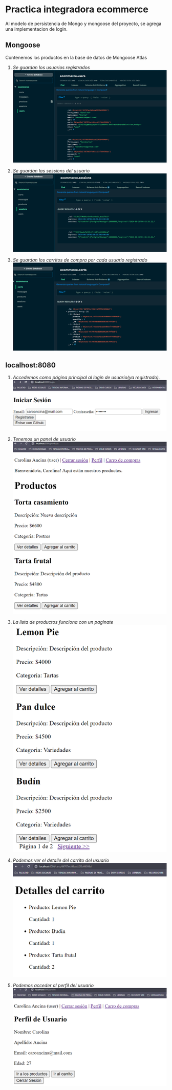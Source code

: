 # **Practica integradora ecommerce**

Al modelo de persistencia de Mongo y mongoose del proyecto, se agrega una implementacion de login.

## **Mongoose**

Contenemos los productos en la base de datos de Mongoose Atlas

 1. *Se guardan los usuarios registrados*
![alt text](<src/public/img readme/users.png>)

 2. *Se guardan las sessions del usuario*
![alt text](<src/public/img readme/sessions_user.png>)

 3. *Se guardan los carritos de compra por cada usuario registrado*
![alt text](<src/public/img readme/cart_user.png>)

## **localhost:8080**

1. *Accedemos como página principal al login de usuario(ya registrado).*
![alt text](<src/public/img readme/login.png>)

2. *Tenemos un panel de usuario*
![alt text](<src/public/img readme/panel_user.png>)

3. *La lista de productos funciona con un paginate*
![alt text](<src/public/img readme/paginate.png>)

4. *Podemos ver el detalle del carrito del usuario*
![alt text](<src/public/img readme/product_details.png>)

5. *Podemos acceder al perfil del usuario*
![alt text](<src/public/img readme/profile.png>)